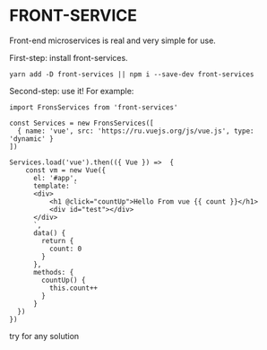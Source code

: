 # FRONT-SERVICE
Front-end microservices is real and very simple for use.

First-step: install front-services.
```
yarn add -D front-services || npm i --save-dev front-services
```

Second-step: use it! For example:

````
import FronsServices from 'front-services'

const Services = new FronsServices([
  { name: 'vue', src: 'https://ru.vuejs.org/js/vue.js', type: 'dynamic' }
])

Services.load('vue').then(({ Vue }) =>  {
    const vm = new Vue({
      el: '#app',
      template: `
      <div>
          <h1 @click="countUp">Hello From vue {{ count }}</h1>
          <div id="test"></div>
      </div>
      `,
      data() {
        return {
          count: 0
        }
      },
      methods: {
        countUp() {
          this.count++
        }
      }
  })
})
````

try for any solution
